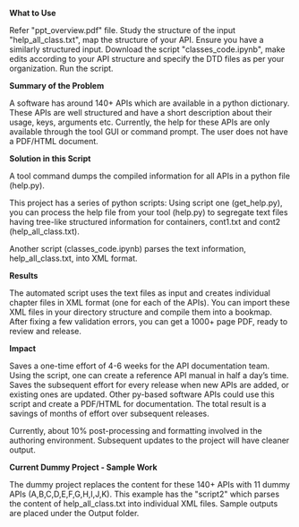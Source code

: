 **What to Use**

Refer "ppt_overview.pdf" file. Study the structure of the input "help_all_class.txt", map the structure of your API. Ensure you have a similarly structured input. Download the script "classes_code.ipynb", make edits according to your API structure and specify the DTD files as per your organization. Run the script.

**Summary of the Problem** 

A software has around 140+ APIs which are available in a python dictionary. These APIs are well structured and have a short description about their usage, keys, arguments etc. Currently, the help for these APIs are only available through the tool GUI or command prompt. The user does not have a PDF/HTML document. 

**Solution in this Script**

A tool command dumps the compiled information for all APIs in a python file (help.py). 

This project has a series of python scripts:
Using script one (get_help.py), you can process the help file from your tool (help.py) to segregate text files having tree-like structured information for containers, cont1.txt and cont2 (help_all_class.txt). 

Another script (classes_code.ipynb) parses the text information, help_all_class.txt, into XML format. 

**Results** 

The automated script uses the text files as input and creates individual chapter files in XML format (one for each of the APIs). 
You can import these XML files in your directory structure and compile them into a bookmap. 
After fixing a few validation errors, you can get a 1000+ page PDF, ready to review and release.

**Impact** 

Saves a one-time effort of 4-6 weeks for the API documentation team. Using the script, one can create a reference API manual in half a day’s time.
Saves the subsequent effort for every release when new APIs are added, or existing ones are updated. 
Other py-based software APIs could use this script and create a PDF/HTML for documentation. The total result is a savings of months of effort over subsequent releases. 

Currently, about 10% post-processing and formatting involved in the authoring environment. Subsequent updates to the project will have cleaner output.

**Current Dummy Project - Sample Work**

The dummy project replaces the content for these 140+ APIs with 11 dummy APIs (A,B,C,D,E,F,G,H,I,J,K). This example has the "script2" which parses the content of help_all_class.txt into individual XML files. Sample outputs are placed under the Output folder.
